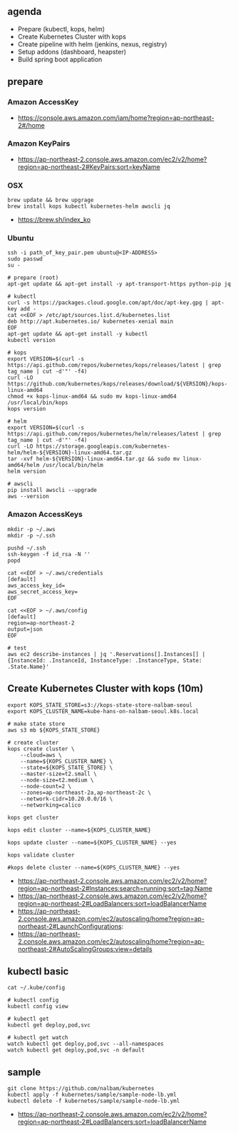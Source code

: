 ## agenda
* Prepare (kubectl, kops, helm)
* Create Kubernetes Cluster with kops
* Create pipeline with helm (jenkins, nexus, registry)
* Setup addons (dashboard, heapster)
* Build spring boot application

## prepare
### Amazon AccessKey
* https://console.aws.amazon.com/iam/home?region=ap-northeast-2#/home

### Amazon KeyPairs
* https://ap-northeast-2.console.aws.amazon.com/ec2/v2/home?region=ap-northeast-2#KeyPairs:sort=keyName

### OSX
```
brew update && brew upgrage
brew install kops kubectl kubernetes-helm awscli jq
```
* https://brew.sh/index_ko

### Ubuntu
```
ssh -i path_of_key_pair.pem ubuntu@<IP-ADDRESS>
sudo passwd
su -

# prepare (root)
apt-get update && apt-get install -y apt-transport-https python-pip jq

# kubectl
curl -s https://packages.cloud.google.com/apt/doc/apt-key.gpg | apt-key add -
cat <<EOF > /etc/apt/sources.list.d/kubernetes.list
deb http://apt.kubernetes.io/ kubernetes-xenial main
EOF
apt-get update && apt-get install -y kubectl
kubectl version

# kops
export VERSION=$(curl -s https://api.github.com/repos/kubernetes/kops/releases/latest | grep tag_name | cut -d'"' -f4)
curl -LO https://github.com/kubernetes/kops/releases/download/${VERSION}/kops-linux-amd64
chmod +x kops-linux-amd64 && sudo mv kops-linux-amd64 /usr/local/bin/kops
kops version

# helm
export VERSION=$(curl -s https://api.github.com/repos/kubernetes/helm/releases/latest | grep tag_name | cut -d'"' -f4)
curl -LO https://storage.googleapis.com/kubernetes-helm/helm-${VERSION}-linux-amd64.tar.gz
tar -xvf helm-${VERSION}-linux-amd64.tar.gz && sudo mv linux-amd64/helm /usr/local/bin/helm
helm version

# awscli
pip install awscli --upgrade
aws --version
```

### Amazon AccessKeys
```
mkdir -p ~/.aws
mkdir -p ~/.ssh

pushd ~/.ssh
ssh-keygen -f id_rsa -N ''
popd

cat <<EOF > ~/.aws/credentials
[default]
aws_access_key_id=
aws_secret_access_key=
EOF

cat <<EOF > ~/.aws/config
[default]
region=ap-northeast-2
output=json
EOF

# test
aws ec2 describe-instances | jq '.Reservations[].Instances[] | {InstanceId: .InstanceId, InstanceType: .InstanceType, State: .State.Name}'
```

## Create Kubernetes Cluster with kops (10m)
```
export KOPS_STATE_STORE=s3://kops-state-store-nalbam-seoul
export KOPS_CLUSTER_NAME=kube-hans-on-nalbam-seoul.k8s.local

# make state store
aws s3 mb ${KOPS_STATE_STORE}

# create cluster
kops create cluster \
    --cloud=aws \
    --name=${KOPS_CLUSTER_NAME} \
    --state=${KOPS_STATE_STORE} \
    --master-size=t2.small \
    --node-size=t2.medium \
    --node-count=2 \
    --zones=ap-northeast-2a,ap-northeast-2c \
    --network-cidr=10.20.0.0/16 \
    --networking=calico

kops get cluster

kops edit cluster --name=${KOPS_CLUSTER_NAME}

kops update cluster --name=${KOPS_CLUSTER_NAME} --yes

kops validate cluster

#kops delete cluster --name=${KOPS_CLUSTER_NAME} --yes
```
* https://ap-northeast-2.console.aws.amazon.com/ec2/v2/home?region=ap-northeast-2#Instances:search=running;sort=tag:Name
* https://ap-northeast-2.console.aws.amazon.com/ec2/v2/home?region=ap-northeast-2#LoadBalancers:sort=loadBalancerName
* https://ap-northeast-2.console.aws.amazon.com/ec2/autoscaling/home?region=ap-northeast-2#LaunchConfigurations:
* https://ap-northeast-2.console.aws.amazon.com/ec2/autoscaling/home?region=ap-northeast-2#AutoScalingGroups:view=details

## kubectl basic
```
cat ~/.kube/config

# kubectl config
kubectl config view

# kubectl get
kubectl get deploy,pod,svc

# kubectl get watch
watch kubectl get deploy,pod,svc --all-namespaces
watch kubectl get deploy,pod,svc -n default
```

## sample
```
git clone https://github.com/nalbam/kubernetes
kubectl apply -f kubernetes/sample/sample-node-lb.yml
kubectl delete -f kubernetes/sample/sample-node-lb.yml
```
* https://ap-northeast-2.console.aws.amazon.com/ec2/v2/home?region=ap-northeast-2#LoadBalancers:sort=loadBalancerName
